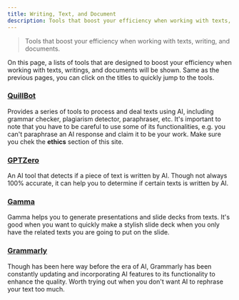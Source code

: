 ```yaml
---
title: Writing, Text, and Document
description: Tools that boost your efficiency when working with texts, writing, and documents.
---
```

> Tools that boost your efficiency when working with texts, writing, and documents.

On this page, a lists of tools that are designed to boost your efficiency when working with texts, writings, and documents will be shown. Same as the previous pages, you can click on the titles to quickly jump to the tools.

### [QuillBot](https://quillbot.com/)

Provides a series of tools to process and deal texts using AI, including grammar checker, plagiarism detector, paraphraser, etc. It's important to note that you have to be careful to use some of its functionalities, e.g. you can't paraphrase an AI response and claim it to be your work. Make sure you chek the **ethics** section of this site. 

### [GPTZero](https://gptzero.me/)

An AI tool that detects if a piece of text is written by AI. Though not always 100% accurate, it can help you to determine if certain texts is written by AI.

### [Gamma](https://gamma.app/)

Gamma helps you to generate presentations and slide decks from texts. It's good when you want to quickly make a stylish slide deck when you only have the related texts you are going to put on the slide.

### [Grammarly](https://app.grammarly.com/)

Though has been here way before the era of AI, Grammarly has been constantly updating and incorporating AI features to its functionality to enhance the quality. Worth trying out when you don't want AI to rephrase your text too much.